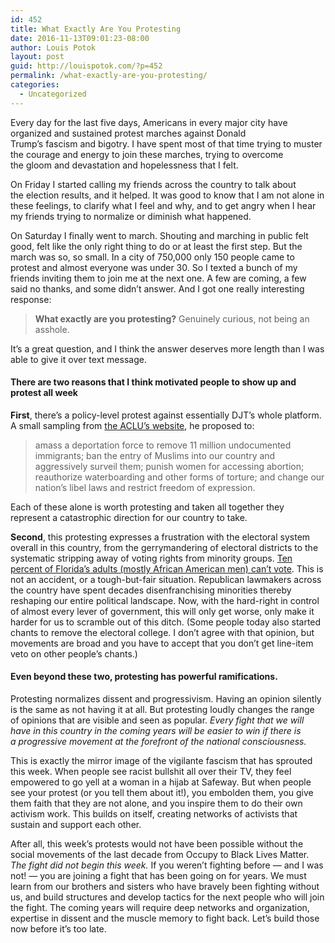 ```yaml
---
id: 452
title: What Exactly Are You Protesting
date: 2016-11-13T09:01:23-08:00
author: Louis Potok
layout: post
guid: http://louispotok.com/?p=452
permalink: /what-exactly-are-you-protesting/
categories:
  - Uncategorized
---
```

Every day for the last five days, Americans in every major city have organized and sustained protest marches against Donald Trump&#8217;s fascism and bigotry. I have spent most of that time trying to muster the courage and energy to join these marches, trying to overcome the gloom and devastation and hopelessness that I felt.

On Friday I started calling my friends across the country to talk about the election results, and it helped. It was good to know that I am not alone in these feelings, to clarify what I feel and why, and to get angry when I hear my friends trying to normalize or diminish what happened.

On Saturday I finally went to march. Shouting and marching in public felt good, felt like the only right thing to do or at least the first step. But the march was so, so small. In a city of 750,000 only 150 people came to protest and almost everyone was under 30. So I texted a bunch of my friends inviting them to join me at the next one. A few are coming, a few said no thanks, and some didn&#8217;t answer. And I got one really interesting response:

> **What exactly are you protesting?** Genuinely curious, not being an asshole.

It&#8217;s a great question, and I think the answer deserves more length than I was able to give it over text message.

#### There are two reasons that I think motivated people to show up and protest all week

**First**, there&#8217;s a policy-level protest against essentially DJT&#8217;s whole platform. A small sampling from [the ACLU&#8217;s website](https://www.aclu.org/blog/speak-freely/if-donald-trump-implements-his-proposed-policies-well-see-him-court), he proposed to:

> amass a deportation force to remove 11 million undocumented immigrants; ban the entry of Muslims into our country and aggressively surveil them; punish women for accessing abortion; reauthorize waterboarding and other forms of torture; and change our nation’s libel laws and restrict freedom of expression.

Each of these alone is worth protesting and taken all together they represent a catastrophic direction for our country to take.

**Second**, this protesting expresses a frustration with the electoral system overall in this country, from the gerrymandering of electoral districts to the systematic stripping away of voting rights from minority groups. [Ten percent of Florida&#8217;s adults (mostly African American men) can&#8217;t vote](http://www.nytimes.com/interactive/2016/10/06/us/unequal-effect-of-laws-that-block-felons-from-voting.html?_r=0). This is not an accident, or a tough-but-fair situation. Republican lawmakers across the country have spent decades disenfranchising minorities thereby reshaping our entire political landscape. Now, with the hard-right in control of almost every lever of government, this will only get worse, only make it harder for us to scramble out of this ditch. (Some people today also started chants to remove the electoral college. I don&#8217;t agree with that opinion, but movements are broad and you have to accept that you don&#8217;t get line-item veto on other people&#8217;s chants.)

#### Even beyond these two, protesting has powerful ramifications.

Protesting normalizes dissent and progressivism. Having an opinion silently is the same as not having it at all. But protesting loudly changes the range of opinions that are visible and seen as popular. _Every fight that we will have in this country in the coming years will be easier to win if there is a progressive movement at the forefront of the national consciousness._

This is exactly the mirror image of the vigilante fascism that has sprouted this week. When people see racist bullshit all over their TV, they feel empowered to go yell at a woman in a hijab at Safeway. But when people see your protest (or you tell them about it!), you embolden them, you give them faith that they are not alone, and you inspire them to do their own activism work. This builds on itself, creating networks of activists that sustain and support each other.

After all, this week&#8217;s protests would not have been possible without the social movements of the last decade from Occupy to Black Lives Matter. _The fight did not begin this week._ If you weren&#8217;t fighting before &#8212; and I was not! &#8212; you are joining a fight that has been going on for years. We must learn from our brothers and sisters who have bravely been fighting without us, and build structures and develop tactics for the next people who will join the fight. The coming years will require deep networks and organization, expertise in dissent and the muscle memory to fight back. Let&#8217;s build those now before it&#8217;s too late.
